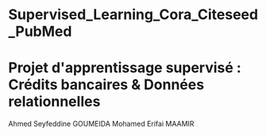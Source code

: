 # Supervised_Learning_Cora_Citeseed_PubMed
# Projet d'apprentissage supervisé : Crédits bancaires & Données relationnelles

Ahmed Seyfeddine GOUMEIDA
Mohamed Erifai MAAMIR
